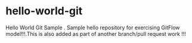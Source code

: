 # hello-world-git
Hello World Git Sample . Sample hello repository for exercising GitFlow model!!!.This is also added as part of another branch/pull request work !!!
